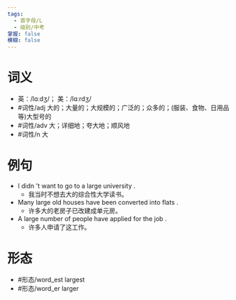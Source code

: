 ```yaml
---
tags:
  - 首字母/L
  - 级别/中考
掌握: false
模糊: false
---
```

# 词义
- 英：/lɑːdʒ/； 美：/lɑːrdʒ/
- #词性/adj  大的；大量的；大规模的；广泛的；众多的；(服装、食物、日用品等)大型号的
- #词性/adv  大；详细地；夸大地；顺风地
- #词性/n  大
# 例句
- I didn 't want to go to a large university .
	- 我当时不想去大的综合性大学读书。
- Many large old houses have been converted into flats .
	- 许多大的老房子已改建成单元房。
- A large number of people have applied for the job .
	- 许多人申请了这工作。
# 形态
- #形态/word_est largest
- #形态/word_er larger
